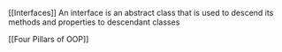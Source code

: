 [[Interfaces]]
An interface is an abstract class that is used to descend its methods and properties to descendant classes

[[Four Pillars of OOP]]